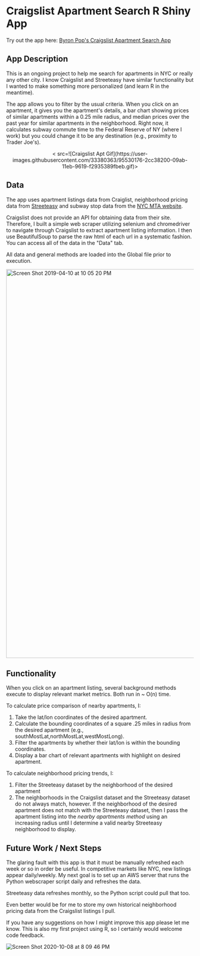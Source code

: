 # Craigslist Apartment Search R Shiny App

Try out the app here: [Byron Pop's Craigslist Apartment Search App](https://byronpop.shinyapps.io/Bpops_Craigslist_Apartment_App/)

## App Description
This is an ongoing project to help me search for apartments in NYC or really any other city. I know Craigslist and Streeteasy have similar functionality but I wanted to make something more personalized (and learn R in the meantime). 

The app allows you to filter by the usual criteria. When you click on an apartment, it gives you the apartment's details, a bar chart showing prices of similar apartments within a 0.25 mile radius, and median prices over the past year for similar apartments in the neighborhood. Right now, it calculates subway commute time to the Federal Reserve of NY (where I work) but you could change it to be any destination (e.g., proximity to Trader Joe's).

 <p align="center">
  < src=![Craigslist Apt Gif](https://user-images.githubusercontent.com/33380363/95530176-2cc38200-09ab-11eb-9619-f2935389fbeb.gif)>
</p>


## Data
The app uses apartment listings data from Craiglist, neighborhood pricing data from [Streeteasy](https://streeteasy.com/blog/data-dashboard/) and subway stop data from the [NYC MTA website](https://data.cityofnewyork.us/Transportation/Subway-Stations/arq3-7z49). 

Craigslist does not provide an API for obtaining data from their site. Therefore, I built a simple web scraper utilizing selenium and chromedriver to navigate through Craigslist to extract apartment listing information. I then use BeautifulSoup to parse the raw html of each url in a systematic fashion. You can access all of the data in the "Data" tab. 

All data and general methods are loaded into the Global file prior to execution. 

<img width="1042" alt="Screen Shot 2019-04-10 at 10 05 20 PM" src="https://user-images.githubusercontent.com/33380363/55926159-429d8e80-5bde-11e9-8669-9d5f2834b1c5.png">

## Functionality
When you click on an apartment listing, several background methods execute to display relevant market metrics. Both run in ~ O(n) time.

To calculate price comparison of nearby apartments, I:

1. Take the lat/lon coordinates of the desired apartment.
2. Calculate the bounding coordinates of a square .25 miles in radius from the desired apartment (e.g., southMostLat,northMostLat,westMostLong).
3. Filter the apartments by whether their lat/lon is within the bounding coordinates.
4. Display a bar chart of relevant apartments with highlight on desired apartment.

To calculate neighborhood pricing trends, I:

1. Filter the Streeteasy dataset by the neighborhood of the desired apartment
2. The neighborhoods in the Craigslist dataset and the Streeteasy dataset do not always match, however. If the neighborhood of the desired apartment does not match with the Streeteasy dataset, then I pass the apartment listing into the *nearby apartments method* using an increasing radius until I determine a valid nearby Streeteasy neighborhood to display.

## Future Work / Next Steps 
The glaring fault with this app is that it must be manually refreshed each week or so in order be useful. In competitive markets like NYC, new listings appear daily/weekly. My next goal is to set up an AWS server that runs the Python webscraper script daily and refreshes the data.

Streeteasy data refreshes monthly, so the Python script could pull that too. 

Even better would be for me to store my own historical neighborhood pricing data from the Craigslist listings I pull. 

If you have any suggestions on how I might improve this app please let me know. This is also my first project using R, so I certainly would welcome code feedback. 

![Screen Shot 2020-10-08 at 8 09 46 PM](https://user-images.githubusercontent.com/33380363/95530236-59779980-09ab-11eb-93d3-1b47a0c03e9e.png)
